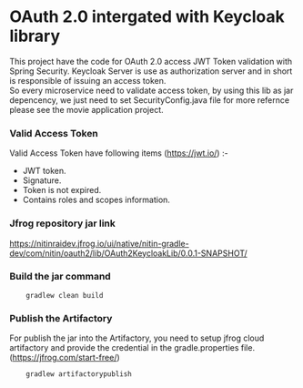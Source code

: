 # OAuth 2.0 intergated with Keycloak library
This project have the code for OAuth 2.0 access JWT Token validation with Spring Security. Keycloak Server is use as authorization server and in short is responsible of issuing an access token.<br/>
So every microservice need to validate access token, by using this lib as jar depencency, we just need to set SecurityConfig.java file for more refernce please see the movie application project.     

### Valid Access Token 
Valid Access Token have following items (https://jwt.io/) :- <br/>
* JWT token. <br/>
* Signature. <br/> 
* Token is not expired. <br/>
* Contains roles and scopes information. <br/>

### Jfrog repository jar link 
https://nitinraidev.jfrog.io/ui/native/nitin-gradle-dev/com/nitin/oauth2/lib/OAuth2KeycloakLib/0.0.1-SNAPSHOT/

### Build the jar command
```
    gradlew clean build 

```

### Publish the Artifactory 
For publish the jar into the Artifactory, you need to setup jfrog cloud artifactory and provide the credential in the gradle.properties file.(https://jfrog.com/start-free/) <br/>

```
    gradlew artifactorypublish

```


